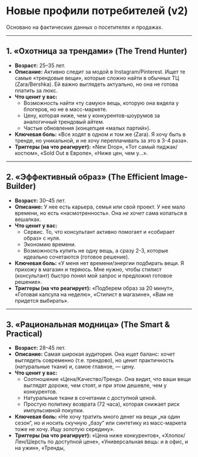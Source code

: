 # Новые профили потребителей (v2)

Основано на фактических данных о посетителях и продажах.

---

## 1. «Охотница за трендами» (The Trend Hunter)

* **Возраст:** 25–35 лет.
* **Описание:** Активно следит за модой в Instagram/Pinterest. Ищет те самые «трендовые вещи», которые сложно найти в обычных ТЦ (Zara/Bershka). Ей важно выглядеть актуально, но она не готова платить за люкс.
* **Что ценит у вас:**
    * Возможность найти «ту самую» вещь, которую она видела у блогеров, но не в масс-маркете.
    * Цену, которая ниже, чем у конкурентов-шоурумов за аналогичный трендовый айтем.
    * Частые обновления (концепция «малых партий»).
* **Ключевая боль:** «Все ходят в одном и том же (Zara). Я хочу быть в тренде, но уникальной, и не хочу переплачивать за это в 3-4 раза».
* **Триггеры (на что реагирует):** «New Drop», «Тот самый пиджак/костюм», «Sold Out в Европе», «Ниже цен, чем у...».

---

## 2. «Эффективный образ» (The Efficient Image-Builder)

* **Возраст:** 30–45 лет.
* **Описание:** У нее есть карьера, семья или свой проект. У нее мало времени, но есть «насмотренность». Она *не хочет* сама копаться в вешалках.
* **Что ценит у вас:**
    * Сервис. То, что консультант активно помогает и «собирает образ» с нуля.
    * Экономию времени.
    * Возможность купить не одну вещь, а сразу 2-3, которые идеально сочетаются (готовое решение).
* **Ключевая боль:** «У меня нет времени/энергии подбирать вещи. Я прихожу в магазин и теряюсь. Мне нужно, чтобы стилист (консультант) быстро понял мой запрос и предложил готовое решение».
* **Триггеры (на что реагирует):** «Подберем образ за 20 минут», «Готовая капсула на неделю», «Стилист в магазине», «Вам не придется выбирать».

---

## 3. «Рациональная модница» (The Smart & Practical)

* **Возраст:** 28–45 лет.
* **Описание:** Самая широкая аудитория. Она ищет баланс: хочет выглядеть современно (т.е. трендово), но ценит практичность (натуральные ткани) и, самое главное, — цену.
* **Что ценит у вас:**
    * Соотношение «Цена/Качество/Тренд». Она видит, что ваши вещи выглядят дороже, чем стоят, и при этом дешевле, чем у конкурентов.
    * Натуральные ткани в сочетании с доступной ценой.
    * Простую политику возврата (72 часа), которая снижает риск импульсивной покупки.
* **Ключевая боль:** «Не хочу тратить много денег на вещи „на один сезон“, но и носить скучную „базу“ или синтетику из масс-маркета тоже не хочу. Ищу золотую середину».
* **Триггеры (на что реагирует):** «Цена ниже конкурентов», «Хлопок/Лен/Шерсть по доступной цене», «Универсальная вещь: и в офис, и на ужин», «Тренды,